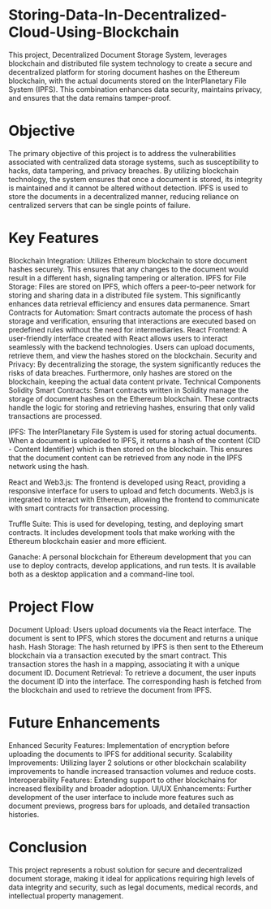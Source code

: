 # Storing-Data-In-Decentralized-Cloud-Using-Blockchain

This project, Decentralized Document Storage System, leverages blockchain and distributed file system technology to create a secure and decentralized platform for storing document hashes on the Ethereum blockchain, with the actual documents stored on the InterPlanetary File System (IPFS). This combination enhances data security, maintains privacy, and ensures that the data remains tamper-proof.

# Objective
The primary objective of this project is to address the vulnerabilities associated with centralized data storage systems, such as susceptibility to hacks, data tampering, and privacy breaches. By utilizing blockchain technology, the system ensures that once a document is stored, its integrity is maintained and it cannot be altered without detection. IPFS is used to store the documents in a decentralized manner, reducing reliance on centralized servers that can be single points of failure.

# Key Features
Blockchain Integration: Utilizes Ethereum blockchain to store document hashes securely. This ensures that any changes to the document would result in a different hash, signaling tampering or alteration.
IPFS for File Storage: Files are stored on IPFS, which offers a peer-to-peer network for storing and sharing data in a distributed file system. This significantly enhances data retrieval efficiency and ensures data permanence.
Smart Contracts for Automation: Smart contracts automate the process of hash storage and verification, ensuring that interactions are executed based on predefined rules without the need for intermediaries.
React Frontend: A user-friendly interface created with React allows users to interact seamlessly with the backend technologies. Users can upload documents, retrieve them, and view the hashes stored on the blockchain.
Security and Privacy: By decentralizing the storage, the system significantly reduces the risks of data breaches. Furthermore, only hashes are stored on the blockchain, keeping the actual data content private.
Technical Components
Solidity Smart Contracts: Smart contracts written in Solidity manage the storage of document hashes on the Ethereum blockchain. These contracts handle the logic for storing and retrieving hashes, ensuring that only valid transactions are processed.

IPFS: The InterPlanetary File System is used for storing actual documents. When a document is uploaded to IPFS, it returns a hash of the content (CID - Content Identifier) which is then stored on the blockchain. This ensures that the document content can be retrieved from any node in the IPFS network using the hash.

React and Web3.js: The frontend is developed using React, providing a responsive interface for users to upload and fetch documents. Web3.js is integrated to interact with Ethereum, allowing the frontend to communicate with smart contracts for transaction processing.

Truffle Suite: This is used for developing, testing, and deploying smart contracts. It includes development tools that make working with the Ethereum blockchain easier and more efficient.

Ganache: A personal blockchain for Ethereum development that you can use to deploy contracts, develop applications, and run tests. It is available both as a desktop application and a command-line tool.

# Project Flow
Document Upload: Users upload documents via the React interface. The document is sent to IPFS, which stores the document and returns a unique hash.
Hash Storage: The hash returned by IPFS is then sent to the Ethereum blockchain via a transaction executed by the smart contract. This transaction stores the hash in a mapping, associating it with a unique document ID.
Document Retrieval: To retrieve a document, the user inputs the document ID into the interface. The corresponding hash is fetched from the blockchain and used to retrieve the document from IPFS.

# Future Enhancements
Enhanced Security Features: Implementation of encryption before uploading the documents to IPFS for additional security.
Scalability Improvements: Utilizing layer 2 solutions or other blockchain scalability improvements to handle increased transaction volumes and reduce costs.
Interoperability Features: Extending support to other blockchains for increased flexibility and broader adoption.
UI/UX Enhancements: Further development of the user interface to include more features such as document previews, progress bars for uploads, and detailed transaction histories.

# Conclusion
This project represents a robust solution for secure and decentralized document storage, making it ideal for applications requiring high levels of data integrity and security, such as legal documents, medical records, and intellectual property management.
